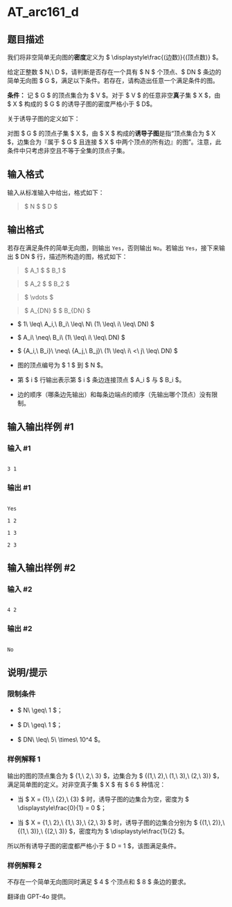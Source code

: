 # AT_arc161_d 

## 题目描述

我们将非空简单无向图的**密度**定义为 $ \displaystyle\frac{(边数)}{(顶点数)} $。

给定正整数 $ N,\ D $，请判断是否存在一个具有 $ N $ 个顶点、$ DN $ 条边的简单无向图 $ G $，满足以下条件。若存在，请构造出任意一个满足条件的图。

**条件：** 记 $ G $ 的顶点集合为 $ V $。对于 $ V $ 的任意非空**真**子集 $ X $，由 $ X $ 构成的 $ G $ 的诱导子图的密度严格小于 $ D$。

关于诱导子图的定义如下：

对图 $ G $ 的顶点子集 $ X $，由 $ X $ 构成的**诱导子图**是指“顶点集合为 $ X $，边集合为『属于 $ G $ 且连接 $ X $ 中两个顶点的所有边』的图”。注意，此条件中只考虑非空且不等于全集的顶点子集。

## 输入格式

输入从标准输入中给出，格式如下：

> $ N $ $ D $

## 输出格式

若存在满足条件的简单无向图，则输出 `Yes`，否则输出 `No`。若输出 `Yes`，接下来输出 $ DN $ 行，描述所构造的图，格式如下：

> $ A_1 $ $ B_1 $  
> $ A_2 $ $ B_2 $  
> $ \vdots $  
> $ A_{DN} $ $ B_{DN} $

- $ 1\ \leq\ A_i,\ B_i\ \leq\ N\ (1\ \leq\ i\ \leq\ DN) $
- $ A_i\ \neq\ B_i\ (1\ \leq\ i\ \leq\ DN) $
- $ \{A_i,\ B_i\}\ \neq\ \{A_j,\ B_j\}\ (1\ \leq\ i\ <\ j\ \leq\ DN) $
- 图的顶点编号为 $ 1 $ 到 $ N $。
- 第 $ i $ 行输出表示第 $ i $ 条边连接顶点 $ A_i $ 与 $ B_i $。
- 边的顺序（哪条边先输出）和每条边端点的顺序（先输出哪个顶点）没有限制。

## 输入输出样例 #1

### 输入 #1

```
3 1
```

### 输出 #1

```
Yes
1 2
1 3
2 3
```

## 输入输出样例 #2

### 输入 #2

```
4 2
```

### 输出 #2

```
No
```

## 说明/提示

### 限制条件

- $ N\ \geq\ 1 $；
- $ D\ \geq\ 1 $；
- $ DN\ \leq\ 5\ \times\ 10^4 $。

### 样例解释 1

输出的图的顶点集合为 $ \{1,\ 2,\ 3\} $，边集合为 $ \{(1,\ 2),\ (1,\ 3),\ (2,\ 3)\} $，满足简单图的定义。对非空真子集 $ X $ 有 $ 6 $ 种情况：
- 当 $ X = \{1\},\ \{2\},\ \{3\} $ 时，诱导子图的边集合为空，密度为 $ \displaystyle\frac{0}{1} = 0 $；
- 当 $ X = \{1,\ 2\},\ \{1,\ 3\},\ \{2,\ 3\} $ 时，诱导子图的边集合分别为 $ \{(1,\ 2)\},\ \{(1,\ 3)\},\ \{(2,\ 3)\} $，密度均为 $ \displaystyle\frac{1}{2} $。

所以所有诱导子图的密度都严格小于 $ D = 1 $，该图满足条件。

### 样例解释 2

不存在一个简单无向图同时满足 $ 4 $ 个顶点和 $ 8 $ 条边的要求。

翻译由 GPT-4o 提供。